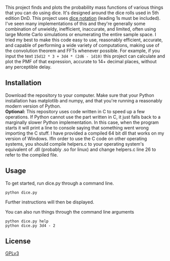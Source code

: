 This project finds and plots the probability mass functions of various things that you can do using dice. It's designed around the dice rolls used in 5th edition DnD. This project uses [dice notation](https://en.wikipedia.org/wiki/Dice_notation) (leading 1s must be included).  
I've seen many implementations of this and they're generally some combination of unwieldy, inefficient, inaccurate, and limited, often using large Monte Carlo simulations or enumerating the entire sample space. I tried my best to make this code easy to use, reasonably efficient, accurate, and capable of performing a wide variety of computations, making use of the convolution theorem and FFTs whenever possible.
For example, if you input the text ```15d12 * 3 + 3d4 * (2d6 - 1d10)``` this project can calculate and plot the PMF of that expression, accurate to 14+ decimal places, without any perceptible delay.

## Installation

Download the repository to your computer. Make sure that your Python installation has matplotlib and numpy, and that you're running a reasonably modern version of Python.  
**Optional:**
This repository uses code written in C to speed up a few operations. If Python cannot use the part written in C, it just falls back to a marginally slower Python implementation. In this case, when the program starts it will print a line to console saying that something went wrong importing the C stuff.
I have provided a compiled 64 bit dll that works on my version of Windows. IfIn order to use the C code on other operating systems, you should compile helpers.c to your operating system's equivalent of .dll (probably .so for linux) and change helpers.c line 26 to refer to the compiled file.

## Usage

To get started, run dice.py through a command line.
```
python dice.py
```
Further instructions will then be displayed.

You can also run things through the command line arguments
```
python dice.py help
python dice.py 3d4 - 2
```
## License

[GPLv3](https://www.gnu.org/licenses/gpl-3.0.en.html)